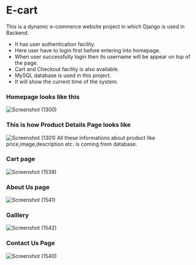 # E-cart
This is a dynamic e-commerce website project in which Django is used in Backend.
 * It has user authentication facility.
  * Here user have to login first before entering into homepage.
  * When user successfully login then its username will be appear on top of the page.
  * Cart and Checkout facility is also available.
  * MySQL database is used in this project.
  * It will show the current time of the system.

### Homepage looks like this
![Screenshot (1300)](https://user-images.githubusercontent.com/82999506/129484050-3fd566d2-49c0-4621-9d2d-135777d1b3f4.png)

### This is how Product Details Page looks like
![Screenshot (1301)](https://user-images.githubusercontent.com/82999506/129484063-bd73bbfa-43ba-43b2-83f6-7662e02c13fb.png)
All these informations about product like price,image,description etc. is coming from database.

### Cart page
![Screenshot (1539)](https://user-images.githubusercontent.com/82999506/168034187-be3b6eaa-98a4-4c0c-9038-be2cb2766258.png)

### About Us page
![Screenshot (1541)](https://user-images.githubusercontent.com/82999506/168033777-e884fed0-3fbd-45c9-81fd-d744ba86828e.png)

### Galllery 
![Screenshot (1542)](https://user-images.githubusercontent.com/82999506/168034289-0010db29-30f5-43fc-8b0b-6ce437dbf02f.png)

### Contact Us Page
![Screenshot (1540)](https://user-images.githubusercontent.com/82999506/168033899-fb10fd45-6c1f-4c75-98b1-db0eae79d3dd.png)

